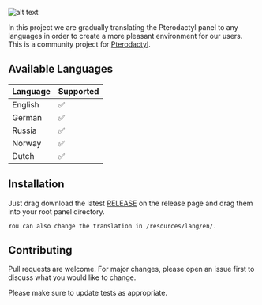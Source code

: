 ![alt text](https://cdn.pterodactyl.io/logos/new/pterodactyl_logo_transparent.png)

In this project we are gradually translating the Pterodactyl panel to any languages in order to create a more pleasant environment for our users. This is a community project for [Pterodactyl](https://pterodactyl.io).

## Available Languages

| Language | Supported          |
|----------| ------------------ |
| English  | :white_check_mark: |
| German   | :white_check_mark: |
| Russia   | :white_check_mark: |
| Norway   | :white_check_mark: |
| Dutch    | :white_check_mark: |

## Installation

Just drag download the latest [RELEASE](https://github.com/M4rlus/pterodactyl-lang//releases) on the release page 
and drag them into your root panel directory.

```
You can also change the translation in /resources/lang/en/.
```

## Contributing
Pull requests are welcome. For major changes, please open an issue first to discuss what you would like to change.

Please make sure to update tests as appropriate.
